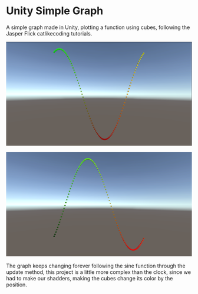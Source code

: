 # Unity Simple Graph
A simple graph made in Unity, plotting a function using cubes, following the Jasper Flick catlikecoding tutorials.  

![Alt text](https://github.com/Iris-CR/Unity_Simple_Graph/blob/main/images/Graph1.png "Graph at moment 1")

![Alt text](https://github.com/Iris-CR/Unity_Simple_Graph/blob/main/images/Graph2.png)
  
The graph keeps changing forever following the sine function through the update method, this project is a little more complex than the clock, since we had to make our shadders, making the cubes change its color by the position.
